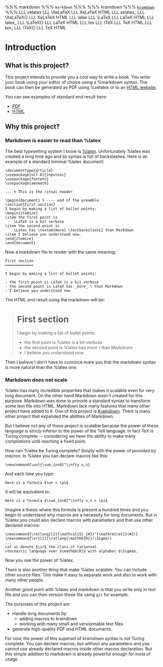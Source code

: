 %%% markdown %%% `markdown` %%%
%%% kramdown %%% [`kramdown`](http://kramdown.rubyforge.org) %%%
LLL xelatex LLL \XeLaTeX LLL XeLaTeX HTML
LLL xelatex_ LLL \XeLaTeX{} LLL XeLaTeX  HTML
LLL latex LLL \LaTeX LLL LaTeX HTML
LLL latex_ LLL \LaTeX{} LLL LaTeX  HTML
LLL tex LLL \TeX LLL TeX HTML
LLL tex_ LLL \TeX{} LLL TeX  HTML

# Introduction

## What is this project?

This project intends to provide you a cool way to write a book.
You write your book using your editor of choice using a %markdown syntax. 
The book can then be generated as PDF using %xelatex or to an [HTML website]().

You can see examples of standard end result here:

- [PDF](krambook.pdf)
- [HTML](http://yannesposito.com/krambook)

## Why this project?


### Markdown is easier to read than %latex

The best typesetting system I know is [%latex](http://latex-project.org).
Unfortunately %latex was created a long time ago and its syntax is full of backslashes. Here is an example of a standard minimal %latex document:

    
    \documenttype{article}
    \usepackage[utf-8]{inputenc}
    \usepackage{fontenc}
    \usepackage{amsmath}
    
    ... % This is the ritual header
    
    \begin{document} % ---- end of the preamble
    \section{First section}
    I begin by making a list of bullet points:
    \begin{itemize}
    \item the first point is 
        \LaTeX is a bit verbose
    \item the second point is 
        \Latex has \textem{more} \textbackslash{} than Markdown
    \item I believe you understood now.
    \end{itemize}
    \end{document}

Now a markdown file to render with the same meaning:

    First section
    =============

    I begin by making a list of bullet points:
    
    - the first point is LaTeX is a bit verbose
    - the second point is LaTeX has _more_ \ than Markdown
    - I believe you understood now

The HTML end result using the markdown will be:


> First section
> =============
> 
> I begin by making a list of bullet points:
> 
> - the first point is %latex is a bit verbose
> - the second point is %latex has _more_ \ than Markdown
> - I believe you understood now

Then I believe I don't have to convince more you that the markdown syntax is more natural than the %latex one.

### Markdown does not scale

%latex has many incredible properties that makes it scalable even for very long document.
On the other hand Markdown wasn't created for this purpose.
Markdown was done to provide a standard syntax to transform some text file into HTML.
Markdown lack many features that many other project have added to it.
One of this project is [Kramdown]().
There is many other project that expanded the abilities of Markdown.

But I believe not any of these project is scalable because the power of these language is _stricly_ inferior to the power of the TeX language.
In fact TeX is Turing complete -- considering we have the ability to make many compilations until reaching a fixed point.

How can %latex be Turing complete?
Simply with the power of provided by _macros_. 
In %latex you can declare macros like this:

    \newcommand{\un}{\sum_{n=0}^\infty u_n}

And each time you type:

    Here is a formula $\un = \pi$

It will be equivalent to:

    Here is a formula $\sum_{n=0}^\infty u_n = \pi$

Imagine a thesis where this formula is present a hundred times and you begin to understand why macros are a necessity for long documents.
But in %latex you could also declare macros with parameters and that use other declared macros:

    \newcommand{\ratlang}[2]{\mathcal{S}_{#1}^{\mathrm{rat}}(#2)}
    \newcommand{\sr}[2]{\ratlang{\mathbb{R}}(\Sigma)}
    ...
    Let us denote $\sr$ the class of rationnal 
    stochastic language over $\mathbb{R}$ with alphabet $\Sigma$. 

Now you see the power of %latex.

There is also another thing that make %latex scalable. You can include other source files. This make it easy to separate work and also to work with many other people.

Another good point with %latex and markdown is that you write only in text file and you can then version these file using `git` for example.

The purposes of this project are 

- Handle long documents by:
  - adding macros to kramdown
  - working with many small and versionnable text files
- generate high-quality PDF _and_ HTML documents.

For now, the power of this superset of kramdown syntax is _not_ Turing complete.
You can declare macros, but without any parameters and you cannot use already declared macros inside other macros declaration.
But this simple addition to markdown is already powerful enough for most of usage.


